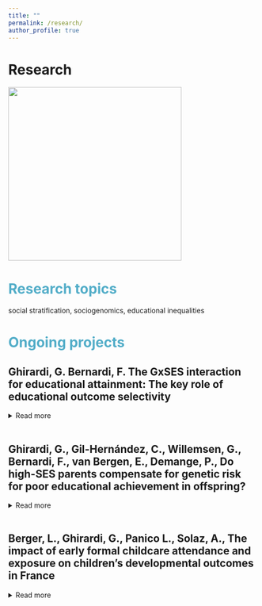 ```yaml
---
title: ""
permalink: /research/
author_profile: true
---
```

Research
=====

<img src="http://gaiaghirardi.github.io/images/re.jpeg" width="350" />

# <span style="color:#52adc8"> Research topics </span>

social stratification, sociogenomics, educational inequalities

# <span style="color:#52adc8"> Ongoing projects </span>

## Ghirardi, G. Bernardi, F. The GxSES interaction for educational attainment: The key role of educational outcome selectivity
<details>
<summary>Read more</summary>
In the field of sociogenomics, there is a growing body of studies that focus on whether and how the genetic effect (i.e., G) on educational attainment is moderated by socio-economic status of the family of origin (i.e., SES). Does the genetic propensity for education matter more for the final educational attainment of high or low-SES students? The results of studies that address this question are mixed and inconclusive. We contribute to this literature by introducing the notion of educational outcome selectivity. We argue that we observe different patterns in the GxSES interaction depending on the selectivity of the educational outcome considered. We expand previous research that has been mainly guided by the Scarr-Rowe hypothesis, building on theories of compensatory and boosting advantage from social stratification research. These theories stress the role of family resources and parental aspirations to avoid downward social mobility in moderating the effect of an adverse or favorable previous event for a later outcome. Using three data sources from the US, such as the National Longitudinal Study of Adolescent to Adult Health (Add Health), the Health and Retirement Study (HRS), and the Wisconsin Longitudinal Study (WLS), we perform both a within and between-family analysis. Particularly, we investigate outcomes characterized by different levels of selectivity: high school completion, college enrollment, college completion, graduate school completion, and PhD or post-baccalaureate professional education. Our results are largely in line with the hypotheses that patterns of compensatory advantage are expected in the case of non-selective outcomes, such as high school completion, while patterns of boosting advantage are to be found in the case of selective outcomes, such as graduate school completion. We caution, however, that although this is the best we can do at the current stage of the social science genetic field, further studies may arrive at different conclusions when new methods and tools to control for biases in the GxE study will be developed.
</details>
<br>

##  Ghirardi, G., Gil-Hernández, C., Willemsen, G., Bernardi, F., van Bergen, E., Demange, P., Do high-SES parents compensate for genetic risk for poor educational achievement in offspring?
<details>
<summary>Read more</summary>
The persistent transmission of educational (dis)advantages over generations is well-documented in social stratification research, but we know less about specific mechanisms. Drawing from rational action theories, the compensatory advantage mechanism predicts that negative traits or events for educational achievement—i.e., low birth weight or endowments—are not or little consequential for advantaged children compared with disadvantaged peers. However, with mixed findings, previous evidence on compensatory patterns for early-life unfortunate events or traits is scarce, mainly when applied to genetic endowments for educational attainment. This article tests whether high-SES families compensate for bad luck in the genetic lottery for educational achievement. Using data from a genotyped sample of twins and siblings from the Netherlands Twin Register (NTR), we build polygenic indexes (PGI) for cognitive and non-cognitive skills, and we regress different educational outcomes—grades in primary education (mathematics and reading at age 7 and 10), test scores (CITO), track choice and educational attainment—on both PGS stratifying by parental SES. We combine a between- and within-family design to account for different sources of confounding and test complementary compensatory mechanisms. Preliminary results for the between family analysis show that PGI for cognitive skills is less predictive of test score, track choice, educational attainment for high-SES children by suggesting a compensatory advantaged mechanism in play. Similarly, we find compensation for track choice, educational attainment and boosting for grades in mathematics at age 7. The within family analysis confirms a compensation effect for low PGI for cognitive skills in test score, track choice and grade in mathematics at age 10 and a boosting effect for PGI for non-cognitive skills in reading at age 7
</details>
<br>

##  Berger, L., Ghirardi, G., Panico L., Solaz, A., The impact of early formal childcare attendance and exposure on children’s developmental outcomes in France
<details>
<summary>Read more</summary>
The importance of early childhood education and care (ECEC) for fostering children’s development and reducing early inequalities is widely recognized by previous studies. However, much of this evidence refers to pre-school (i.e., to 3-to 5-year-olds), and mainly stems from randomized evaluations of small-scale intensive programs based in the United States and other English-speaking countries. This study thus examines the impact of ECEC under the age of 3 on children’s development and its role in tackling the early social inequality in such outcomes in France. We ask whether attending ECEC at age 2 has a positive (or negative) impact on children’s developmental outcomes and if the role of ECEC on child development is different according to the family’s socio-economic status (SES). We address these questions, using the Étude Longitudinale Français depuis l’Enfance (Elfe), and ordinary least squares (OLS) models with inverse probability weight (IPW) to account for confounding bias possibly arising from selection into care arrangements. Our findings show that ECEC attendance positively affects children’s development and that disadvantaged children benefit more in children’s global development from attending ECEC. These results suggest that ECEC institutions may be an effective tool to reduce social inequalities in some, but not all, early child developmental outcomes.
</details>
<br>

